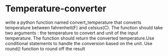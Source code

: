 # Temperature-converter

write a python function named convert_temperature that converts temperature between fahrenheit(F) and celsius(C).
The function should take two arguments : the temperature to convert and unit  of the input temperature.
The function should return  the converted temperature.Use conditional statements to handle the conversion based on the unit. 
Use round() function to round off the result
